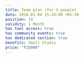 ```yaml
---
title: Team plan (for 3 people)
date: 2018-01-04 15:24:00 +05:30
position: 14
validity: 1 Month
has tool access: true
has community events: true
has dedicated section: true
benefits: Small Studio
price: "₹15000"
---
```


